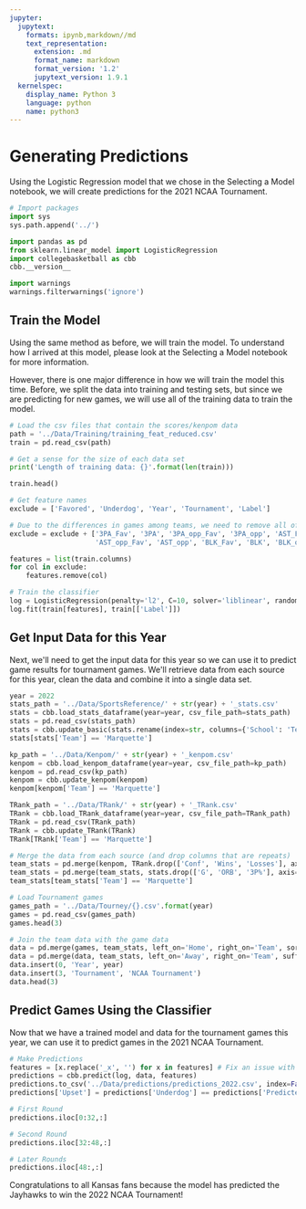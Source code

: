 ```yaml
---
jupyter:
  jupytext:
    formats: ipynb,markdown//md
    text_representation:
      extension: .md
      format_name: markdown
      format_version: '1.2'
      jupytext_version: 1.9.1
  kernelspec:
    display_name: Python 3
    language: python
    name: python3
---
```


# Generating Predictions

Using the Logistic Regression model that we chose in the Selecting a Model notebook, we will create predictions for the 2021 NCAA Tournament.

```python
# Import packages
import sys
sys.path.append('../')

import pandas as pd
from sklearn.linear_model import LogisticRegression
import collegebasketball as cbb
cbb.__version__

import warnings
warnings.filterwarnings('ignore')
```

## Train the Model

Using the same method as before, we will train the model. To understand how I arrived at this model, please look at the Selecting a Model notebook for more information.

However, there is one major difference in how we will train the model this time. Before, we split the data into training and testing sets, but since we are predicting for new games, we will use all of the training data to train the model.

```python
# Load the csv files that contain the scores/kenpom data
path = '../Data/Training/training_feat_reduced.csv'
train = pd.read_csv(path)

# Get a sense for the size of each data set
print('Length of training data: {}'.format(len(train)))
```

```python
train.head()
```

```python
# Get feature names
exclude = ['Favored', 'Underdog', 'Year', 'Tournament', 'Label']

# Due to the differences in games among teams, we need to remove all of the stats that are an absolute number
exclude = exclude + ['3PA_Fav', '3PA', '3PA_opp_Fav', '3PA_opp', 'AST_Fav', 'AST', 
                     'AST_opp_Fav', 'AST_opp', 'BLK_Fav', 'BLK', 'BLK_opp_Fav', 'BLK_opp']

features = list(train.columns)
for col in exclude:
    features.remove(col)
```

```python
# Train the classifier
log = LogisticRegression(penalty='l2', C=10, solver='liblinear', random_state=77)
log.fit(train[features], train[['Label']])
```

## Get Input Data for this Year

Next, we'll need to get the input data for this year so we can use it to predict game results for tournament games. We'll retrieve data from each source for this year, clean the data and combine it into a single data set.

```python
year = 2022
stats_path = '../Data/SportsReference/' + str(year) + '_stats.csv'
stats = cbb.load_stats_dataframe(year=year, csv_file_path=stats_path)
stats = pd.read_csv(stats_path)
stats = cbb.update_basic(stats.rename(index=str, columns={'School': 'Team'}))
stats[stats['Team'] == 'Marquette']
```

```python
kp_path = '../Data/Kenpom/' + str(year) + '_kenpom.csv'
kenpom = cbb.load_kenpom_dataframe(year=year, csv_file_path=kp_path)
kenpom = pd.read_csv(kp_path)
kenpom = cbb.update_kenpom(kenpom)
kenpom[kenpom['Team'] == 'Marquette']
```

```python
TRank_path = '../Data/TRank/' + str(year) + '_TRank.csv'
TRank = cbb.load_TRank_dataframe(year=year, csv_file_path=TRank_path)
TRank = pd.read_csv(TRank_path)
TRank = cbb.update_TRank(TRank)
TRank[TRank['Team'] == 'Marquette']
```

```python
# Merge the data from each source (and drop columns that are repeats)
team_stats = pd.merge(kenpom, TRank.drop(['Conf', 'Wins', 'Losses'], axis=1), on='Team', sort=False)
team_stats = pd.merge(team_stats, stats.drop(['G', 'ORB', '3P%'], axis=1), on='Team', sort=False)
team_stats[team_stats['Team'] == 'Marquette']
```

```python
# Load Tournament games
games_path = '../Data/Tourney/{}.csv'.format(year)
games = pd.read_csv(games_path)
games.head(3)
```

```python
# Join the team data with the game data
data = pd.merge(games, team_stats, left_on='Home', right_on='Team', sort=False)
data = pd.merge(data, team_stats, left_on='Away', right_on='Team', suffixes=('_Home', '_Away'), sort=False)
data.insert(0, 'Year', year)
data.insert(3, 'Tournament', 'NCAA Tournament')
data.head(3)
```

## Predict Games Using the Classifier

Now that we have a trained model and data for the tournament games this year, we can use it to predict games in the 2021 NCAA Tournament.

```python
# Make Predictions
features = [x.replace('_x', '') for x in features] # Fix an issue with training data
predictions = cbb.predict(log, data, features)
predictions.to_csv('../Data/predictions/predictions_2022.csv', index=False)
predictions['Upset'] = predictions['Underdog'] == predictions['Predicted Winner']
```

```python
# First Round
predictions.iloc[0:32,:]
```

```python
# Second Round
predictions.iloc[32:48,:]
```

```python
# Later Rounds
predictions.iloc[48:,:]
```

Congratulations to all Kansas fans because the model has predicted the Jayhawks to win the 2022 NCAA Tournament!

```python

```
